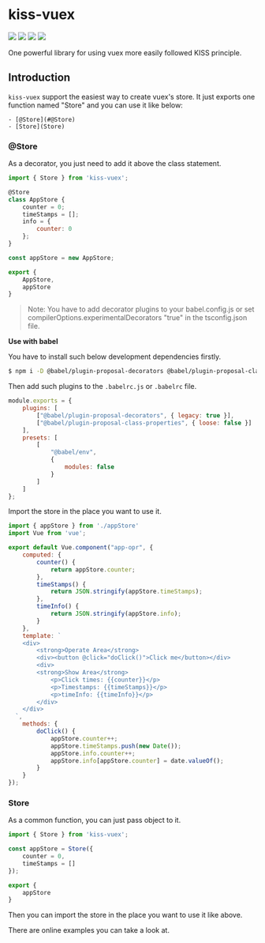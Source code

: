 # kiss-vuex

[![](https://api.travis-ci.org/HalZhan/kiss-vuex.svg?branch=master)](https://travis-ci.org/HalZhan/kiss-vuex)
[![](https://img.shields.io/david/HalZhan/kiss-vuex.svg)](https://github.com/HalZhan/kiss-vuex)
[![](https://img.shields.io/david/dev/HalZhan/kiss-vuex.svg)](https://github.com/HalZhan/kiss-vuex)
[![](https://img.shields.io/github/license/HalZhan/kiss-vuex.svg)](https://github.com/HalZhan/kiss-vuex)

One powerful library for using vuex more easily followed KISS principle.

## Introduction

`kiss-vuex` support the easiest way to create vuex's store. It just exports one function named "Store" and you can use it like below:

    - [@Store](#@Store)
    - [Store](Store)

### @Store

As a decorator, you just need to add it above the class statement.

```js
import { Store } from 'kiss-vuex';

@Store
class AppStore {
    counter = 0;
    timeStamps = [];
    info = {
        counter: 0
    };
}

const appStore = new AppStore;

export {
    AppStore,
    appStore
}
```

> Note: You have to add decorator plugins to your babel.config.js or set compilerOptions.experimentalDecorators "true" in the tsconfig.json file.
>

**Use with babel**

You have to install such below development dependencies firstly.

```bash
$ npm i -D @babel/plugin-proposal-decorators @babel/plugin-proposal-class-properties
```

Then add such plugins to the `.babelrc.js` or `.babelrc` file.

```js
module.exports = {
    plugins: [
        ["@babel/plugin-proposal-decorators", { legacy: true }],
        ["@babel/plugin-proposal-class-properties", { loose: false }]
    ],
    presets: [
        [
            "@babel/env",
            {
                modules: false
            }
        ]
    ]
};
```

Import the store in the place you want to use it.

```js
import { appStore } from './appStore'
import Vue from 'vue';

export default Vue.component("app-opr", {
    computed: {
        counter() {
            return appStore.counter;
        },
        timeStamps() {
            return JSON.stringify(appStore.timeStamps);
        },
        timeInfo() {
            return JSON.stringify(appStore.info);
        }
    },
    template: `
  	<div>
        <strong>Operate Area</strong>
        <div><button @click="doClick()">Click me</button></div>
        <div>
    	<strong>Show Area</strong>
            <p>Click times: {{counter}}</p>
            <p>Timestamps: {{timeStamps}}</p>
            <p>timeInfo: {{timeInfo}}</p>
        </div>
    </div>
  `,
    methods: {
        doClick() {
            appStore.counter++;
            appStore.timeStamps.push(new Date());
            appStore.info.counter++;
            appStore.info[appStore.counter] = date.valueOf();
        }
    }
});
```

### Store

As a common function, you can just pass object to it.

```js
import { Store } from 'kiss-vuex';

const appStore = Store({
    counter = 0,
    timeStamps = []
});

export {
    appStore
}
```

Then you can import the store in the place you want to use it like above.

There are online examples you can take a look at.